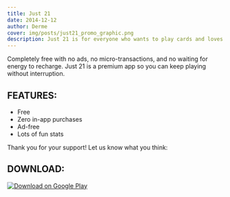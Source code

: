 ```yaml
---
title: Just 21
date: 2014-12-12
author: Derme
cover: img/posts/just21_promo_graphic.png
description: Just 21 is for everyone who wants to play cards and loves twenty-one. Easy to play, just hit or stand!
---
```


Completely free with no ads, no micro-transactions, and no waiting for energy to recharge. Just 21 is a premium app so you can keep playing without interruption.

## FEATURES:
- Free
- Zero in-app purchases
- Ad-free
- Lots of fun stats

Thank you for your support! Let us know what you think:

## DOWNLOAD:

[![Download on Google Play](/img/posts/en_google_download.png)](https://play.google.com/store/apps/details?id=org.frostcube.just21)
